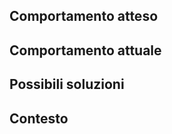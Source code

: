 ## Comportamento atteso
<!--- In caso di bug, descrivi come ti aspetti che dovrebbe funzionare -->
<!--- In caso di feature, descrivi cosa si dovrebbe implementare -->


## Comportamento attuale
<!--- In caso di bug, descrivi cosa non sta funzionando -->
<!--- In caso di feature, suggerisci come dovrebbe cambiare il comportamento rispetto all'attuale -->


## Possibili soluzioni
<!--- Campo non obbligatorio, anche se ogni idea o suggerimento per la risoluzione della issue sono apprezzati -->


## Contesto
<!-- Se pertinente, aggiungi il sistema operativo, browser, ecc. e gli step per riprodurre il comportamento descritto -->


<!-- Se qualcosa non è chiaro, contattaci sullo Slack di Developers Italia (https://developersitalia.slack.com/messages/C04H3C19D52)! -->
